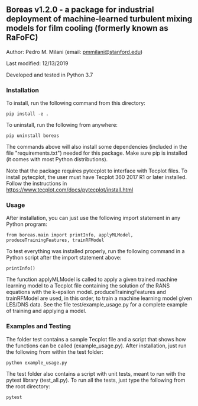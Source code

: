## Boreas v1.2.0 - a package for industrial deployment of machine-learned turbulent mixing models for film cooling (formerly known as RaFoFC)
Author: Pedro M. Milani (email: pmmilani@stanford.edu)

Last modified: 12/13/2019

Developed and tested in Python 3.7

### Installation
To install, run the following command from this directory: 

    pip install -e .

To uninstall, run the following from anywhere:

    pip uninstall boreas
    
The commands above will also install some dependencies 
(included in the file "requirements.txt") needed for this
package. Make sure pip is installed (it comes with most
Python distributions).

Note that the package requires pytecplot
to interface with Tecplot files. To install pytecplot, the user must
have Tecplot 360 2017 R1 or later installed. Follow the instructions
in https://www.tecplot.com/docs/pytecplot/install.html

### Usage
After installation, you can just use the following import 
statement in any Python program:

    from boreas.main import printInfo, applyMLModel, produceTrainingFeatures, trainRFModel
    
To test everything was installed properly, run the following
command in a Python script after the import statement above:

    printInfo()
    
The function applyMLModel is called to apply a given trained machine learning model to 
a Tecplot file containing the solution of the RANS equations with the k-epsilon model.
produceTrainingFeatures and trainRFModel are used, in this order, to train a machine
learning model given LES/DNS data. See the file test/example_usage.py for a complete
example of training and applying a model.

### Examples and Testing
The folder test contains a sample Tecplot file and a script that
shows how the functions can be called (example_usage.py). After 
installation, just run the following from within the test folder:

    python example_usage.py
    
The test folder also contains a script with unit tests, meant to run
with the pytest library (test_all.py). To run all the tests, just type 
the following from the root directory:

    pytest
